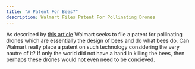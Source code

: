 ```yaml
---
title: "A Patent For Bees?"
description: Walmart Files Patent For Pollinating Drones
---
```


As described by [this article](https://www.dezeen.com/2018/03/20/walmart-patent-autonomous-robot-bees-pollinating-drones/) Walmart seeks to file a patent for pollinating drones which are essentially the design of bees and do what bees do. Can Walmart really place a patent on such technology considering the very nautre of it? If only the world did not have a hand in killing the bees, then perhaps these drones would not even need to be concieved.
